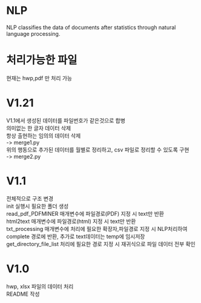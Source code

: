 # NLP

NLP classifies the data of documents after statistics through natural language processing.

# 처리가능한 파일
현재는 hwp,pdf 만 처리 가능
#

# V1.21
V1.1에서 생성된 데이터를 파일번호가 같은것으로 합병  
의미없는 한 글자 데이터 삭제  
항상 출현하는 임의의 데이터 삭제  
-> merge1.py  
위의 행동으로 추가된 데이터를 월별로 정리하고, csv 파일로 정리할 수 있도록 구현  
-> merge2.py  


# V1.1
전체적으로 구조 변경  
init 실행시 필요한 폴더 생성  
read_pdf_PDFMINER 매개변수에 파일경로(PDF) 지정 시 text만 반환  
html2text 매개변수에 파일경로(html) 지정 시 text만 반환  
txt_processing 매개변수에 처리에 필요한 확장자,파일경로 지정 시 NLP처리하여 complete 경로에 반환, 추가로 text데이터는 temp에 임시저장  
get_directory_file_list 처리에 필요한 경로 지정 시 재귀식으로 파일 데이터 전부 확인  

# V1.0
hwp, xlsx 파일의 데이터 처리  
README 작성
